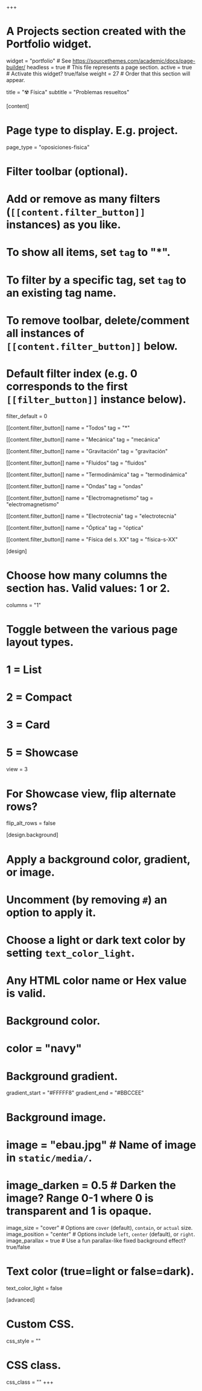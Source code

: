 +++
# A Projects section created with the Portfolio widget.
widget = "portfolio"  # See https://sourcethemes.com/academic/docs/page-builder/
headless = true  # This file represents a page section.
active = true  # Activate this widget? true/false
weight = 27  # Order that this section will appear.

title = "☢️ Física"
subtitle = "Problemas resueltos"

[content]
  # Page type to display. E.g. project.
  page_type = "oposiciones-fisica"
  
  # Filter toolbar (optional).
  # Add or remove as many filters (`[[content.filter_button]]` instances) as you like.
  # To show all items, set `tag` to "*".
  # To filter by a specific tag, set `tag` to an existing tag name.
  # To remove toolbar, delete/comment all instances of `[[content.filter_button]]` below.
  
  # Default filter index (e.g. 0 corresponds to the first `[[filter_button]]` instance below).
  filter_default = 0
  
  [[content.filter_button]]
    name = "Todos"
    tag = "*"  
	
  [[content.filter_button]]
    name = "Mecánica"
    tag = "mecánica"
	
  [[content.filter_button]]
    name = "Gravitación"
    tag = "gravitación"
	
  [[content.filter_button]]
    name = "Fluidos"
    tag = "fluidos"
	
  [[content.filter_button]]
    name = "Termodinámica"
    tag = "termodinámica"	

  [[content.filter_button]]
    name = "Ondas"
    tag = "ondas"
	
  [[content.filter_button]]
    name = "Electromagnetismo"
    tag = "electromagnetismo"
	
  [[content.filter_button]]
    name = "Electrotecnia"
    tag = "electrotecnia"
	
  [[content.filter_button]]
    name = "Óptica"
    tag = "óptica"
	
  [[content.filter_button]]
    name = "Física del s. XX"
    tag = "física-s-XX"	

[design]
  # Choose how many columns the section has. Valid values: 1 or 2.
  columns = "1"

  # Toggle between the various page layout types.
  #   1 = List
  #   2 = Compact
  #   3 = Card
  #   5 = Showcase
  view = 3

  # For Showcase view, flip alternate rows?
  flip_alt_rows = false

[design.background]
  # Apply a background color, gradient, or image.
  #   Uncomment (by removing `#`) an option to apply it.
  #   Choose a light or dark text color by setting `text_color_light`.
  #   Any HTML color name or Hex value is valid.

  # Background color.
  # color = "navy"
  
  # Background gradient.
  gradient_start = "#FFFFF8"
  gradient_end = "#BBCCEE"
  
  # Background image.
  # image = "ebau.jpg"  # Name of image in `static/media/`.
  # image_darken = 0.5  # Darken the image? Range 0-1 where 0 is transparent and 1 is opaque.
  image_size = "cover"  #  Options are `cover` (default), `contain`, or `actual` size.
  image_position = "center"  # Options include `left`, `center` (default), or `right`.
  image_parallax = true  # Use a fun parallax-like fixed background effect? true/false
  
  # Text color (true=light or false=dark).
  text_color_light = false
  
[advanced]
 # Custom CSS. 
 css_style = ""
 
 # CSS class.
 css_class = ""
+++